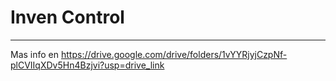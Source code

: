 # Inven Control
--------------

Mas info en https://drive.google.com/drive/folders/1vYYRjyjCzpNf-plCVIIqXDv5Hn4Bzjvi?usp=drive_link